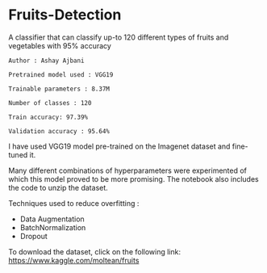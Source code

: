 # Fruits-Detection
A classifier that can classify up-to 120 different types of fruits and vegetables with 95% accuracy

```
Author : Ashay Ajbani

Pretrained model used : VGG19

Trainable parameters : 8.37M

Number of classes : 120

Train accuracy: 97.39%

Validation accuracy : 95.64%
```

I have used VGG19 model pre-trained on the Imagenet dataset and fine-tuned it.

Many different combinations of hyperparameters were experimented of which this model
proved to be more promising. The notebook also includes the code to unzip the dataset.

Techniques used to reduce overfitting : 
<ul>
  <li> Data Augmentation </li>
  <li> BatchNormalization </li>
  <li> Dropout </li>
</ul>  

To download the dataset, click on the following link:
https://www.kaggle.com/moltean/fruits
